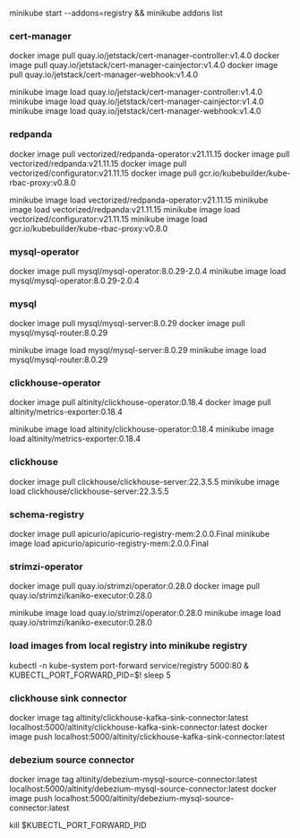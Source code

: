 minikube start --addons=registry && minikube addons list

### cert-manager
docker image pull quay.io/jetstack/cert-manager-controller:v1.4.0
docker image pull quay.io/jetstack/cert-manager-cainjector:v1.4.0
docker image pull quay.io/jetstack/cert-manager-webhook:v1.4.0

minikube image load quay.io/jetstack/cert-manager-controller:v1.4.0
minikube image load quay.io/jetstack/cert-manager-cainjector:v1.4.0
minikube image load quay.io/jetstack/cert-manager-webhook:v1.4.0

### redpanda
docker image pull   vectorized/redpanda-operator:v21.11.15
docker image pull   vectorized/redpanda:v21.11.15
docker image pull   vectorized/configurator:v21.11.15
docker image pull   gcr.io/kubebuilder/kube-rbac-proxy:v0.8.0

minikube image load vectorized/redpanda-operator:v21.11.15
minikube image load vectorized/redpanda:v21.11.15
minikube image load vectorized/configurator:v21.11.15
minikube image load gcr.io/kubebuilder/kube-rbac-proxy:v0.8.0

### mysql-operator
docker   image pull mysql/mysql-operator:8.0.29-2.0.4
minikube image load mysql/mysql-operator:8.0.29-2.0.4

### mysql
docker   image pull mysql/mysql-server:8.0.29
docker   image pull mysql/mysql-router:8.0.29

minikube image load mysql/mysql-server:8.0.29
minikube image load mysql/mysql-router:8.0.29 

### clickhouse-operator
docker   image pull altinity/clickhouse-operator:0.18.4
docker   image pull altinity/metrics-exporter:0.18.4

minikube image load altinity/clickhouse-operator:0.18.4
minikube image load altinity/metrics-exporter:0.18.4

### clickhouse
docker   image pull clickhouse/clickhouse-server:22.3.5.5
minikube image load clickhouse/clickhouse-server:22.3.5.5

### schema-registry
docker   image pull apicurio/apicurio-registry-mem:2.0.0.Final
minikube image load apicurio/apicurio-registry-mem:2.0.0.Final 

### strimzi-operator
docker   image pull quay.io/strimzi/operator:0.28.0
docker   image pull quay.io/strimzi/kaniko-executor:0.28.0

minikube image load quay.io/strimzi/operator:0.28.0
minikube image load quay.io/strimzi/kaniko-executor:0.28.0 

### load images from local registry into minikube registry
kubectl -n kube-system port-forward service/registry 5000:80 &
KUBECTL_PORT_FORWARD_PID=$!
sleep 5

### clickhouse sink connector
docker image tag altinity/clickhouse-kafka-sink-connector:latest localhost:5000/altinity/clickhouse-kafka-sink-connector:latest
docker image push localhost:5000/altinity/clickhouse-kafka-sink-connector:latest

### debezium source connector
docker image tag altinity/debezium-mysql-source-connector:latest localhost:5000/altinity/debezium-mysql-source-connector:latest
docker image push localhost:5000/altinity/debezium-mysql-source-connector:latest

kill $KUBECTL_PORT_FORWARD_PID
